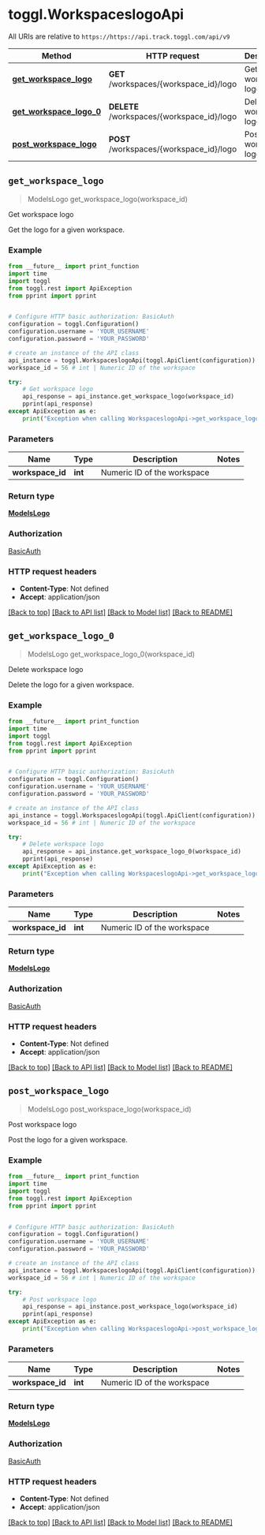 # toggl.WorkspaceslogoApi

All URIs are relative to `https://https://api.track.toggl.com/api/v9`

Method | HTTP request | Description
------------- | ------------- | -------------
[**get_workspace_logo**](WorkspaceslogoApi.md#get_workspace_logo) | **GET** /workspaces/{workspace_id}/logo | Get workspace logo
[**get_workspace_logo_0**](WorkspaceslogoApi.md#get_workspace_logo_0) | **DELETE** /workspaces/{workspace_id}/logo | Delete workspace logo
[**post_workspace_logo**](WorkspaceslogoApi.md#post_workspace_logo) | **POST** /workspaces/{workspace_id}/logo | Post workspace logo


## `get_workspace_logo`
> ModelsLogo get_workspace_logo(workspace_id)

Get workspace logo

Get the logo for a given workspace.

### Example

```python
from __future__ import print_function
import time
import toggl
from toggl.rest import ApiException
from pprint import pprint


# Configure HTTP basic authorization: BasicAuth
configuration = toggl.Configuration()
configuration.username = 'YOUR_USERNAME'
configuration.password = 'YOUR_PASSWORD'

# create an instance of the API class
api_instance = toggl.WorkspaceslogoApi(toggl.ApiClient(configuration))
workspace_id = 56 # int | Numeric ID of the workspace

try:
    # Get workspace logo
    api_response = api_instance.get_workspace_logo(workspace_id)
    pprint(api_response)
except ApiException as e:
    print("Exception when calling WorkspaceslogoApi->get_workspace_logo: %s\n" % e)
```

### Parameters


Name | Type | Description  | Notes
------------- | ------------- | ------------- | -------------
 **workspace_id** | **int**| Numeric ID of the workspace | 

### Return type

[**ModelsLogo**](ModelsLogo.md)

### Authorization

[BasicAuth](../README.md#BasicAuth)

### HTTP request headers

 - **Content-Type**: Not defined
 - **Accept**: application/json

[[Back to top]](#) [[Back to API list]](../README.md#documentation-for-api-endpoints) [[Back to Model list]](../README.md#documentation-for-models) [[Back to README]](../README.md)

## `get_workspace_logo_0`
> ModelsLogo get_workspace_logo_0(workspace_id)

Delete workspace logo

Delete the logo for a given workspace.

### Example

```python
from __future__ import print_function
import time
import toggl
from toggl.rest import ApiException
from pprint import pprint


# Configure HTTP basic authorization: BasicAuth
configuration = toggl.Configuration()
configuration.username = 'YOUR_USERNAME'
configuration.password = 'YOUR_PASSWORD'

# create an instance of the API class
api_instance = toggl.WorkspaceslogoApi(toggl.ApiClient(configuration))
workspace_id = 56 # int | Numeric ID of the workspace

try:
    # Delete workspace logo
    api_response = api_instance.get_workspace_logo_0(workspace_id)
    pprint(api_response)
except ApiException as e:
    print("Exception when calling WorkspaceslogoApi->get_workspace_logo_0: %s\n" % e)
```

### Parameters


Name | Type | Description  | Notes
------------- | ------------- | ------------- | -------------
 **workspace_id** | **int**| Numeric ID of the workspace | 

### Return type

[**ModelsLogo**](ModelsLogo.md)

### Authorization

[BasicAuth](../README.md#BasicAuth)

### HTTP request headers

 - **Content-Type**: Not defined
 - **Accept**: application/json

[[Back to top]](#) [[Back to API list]](../README.md#documentation-for-api-endpoints) [[Back to Model list]](../README.md#documentation-for-models) [[Back to README]](../README.md)

## `post_workspace_logo`
> ModelsLogo post_workspace_logo(workspace_id)

Post workspace logo

Post the logo for a given workspace.

### Example

```python
from __future__ import print_function
import time
import toggl
from toggl.rest import ApiException
from pprint import pprint


# Configure HTTP basic authorization: BasicAuth
configuration = toggl.Configuration()
configuration.username = 'YOUR_USERNAME'
configuration.password = 'YOUR_PASSWORD'

# create an instance of the API class
api_instance = toggl.WorkspaceslogoApi(toggl.ApiClient(configuration))
workspace_id = 56 # int | Numeric ID of the workspace

try:
    # Post workspace logo
    api_response = api_instance.post_workspace_logo(workspace_id)
    pprint(api_response)
except ApiException as e:
    print("Exception when calling WorkspaceslogoApi->post_workspace_logo: %s\n" % e)
```

### Parameters


Name | Type | Description  | Notes
------------- | ------------- | ------------- | -------------
 **workspace_id** | **int**| Numeric ID of the workspace | 

### Return type

[**ModelsLogo**](ModelsLogo.md)

### Authorization

[BasicAuth](../README.md#BasicAuth)

### HTTP request headers

 - **Content-Type**: Not defined
 - **Accept**: application/json

[[Back to top]](#) [[Back to API list]](../README.md#documentation-for-api-endpoints) [[Back to Model list]](../README.md#documentation-for-models) [[Back to README]](../README.md)

